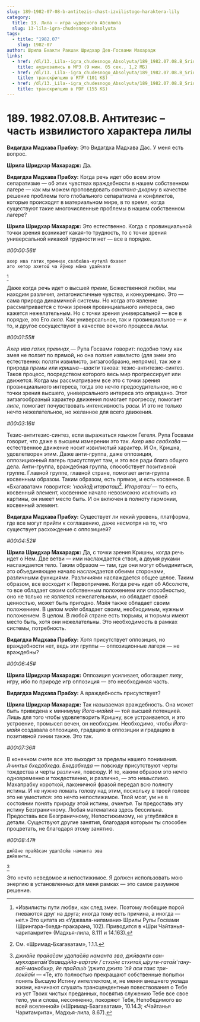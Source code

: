 ```yaml
---
slug: 189-1982-07-08-b-antitezis-chast-izvilistogo-haraktera-lily
category:
  title: 13. Лила — игра чудесного Абсолюта
  slug: 13-lila-igra-chudesnogo-absolyuta
tags:
  - title: "1982.07"
    slug: 1982-07
author: Шрила Бхакти Ракшак Шридхар Дев-Госвами Махарадж
links:
  - href: /dl/13._Lila--igra_chudesnogo_Absolyuta/189_1982.07.08.B_SridharMj_Antitezis_%E2%80%93_chast_izvilistogo_haraktera_lily.mp3
    title: аудиозапись в MP3 (9 мин. 05 сек., 1,2 МБ)
  - href: /dl/13._Lila--igra_chudesnogo_Absolyuta/189_1982.07.08.B_SridharMj_Antitezis_-_chast_izvilistogo_haraktera_lily.rtf
    title: транскрипцию в RTF (101 КБ)
  - href: /dl/13._Lila--igra_chudesnogo_Absolyuta/189_1982.07.08.B_SridharMj_Antitezis_-_chast_izvilistogo_haraktera_lily.pdf
    title: транскрипцию в PDF (155 КБ)
---
```


# 189. 1982.07.08.B. Антитезис – часть извилистого характера лилы

**Видагдха Мадхава Прабху:** Это Видагдха Мадхава Дас. У меня есть вопрос.

**Шрила Шридхар Махарадж:** Да.

**Видагдха Мадхава Прабху:** Когда речь идет обо всем этом сепаратизме — об этих чувствах враждебности в нашем собственном лагере — как мы можем проповедовать *санатана-дхарму* в качестве решение проблемы того глобального сепаратизма и конфликтов, которые происходят в материальном мире, в то время, когда существуют такие многочисленные проблемы в нашем собственном лагере?

**Шрила Шридхар Махарадж:** Это естественно. Когда с провинциальной точки зрения возникает какая-то трудность, то с точки зрения универсальной никакой трудности нет — все в порядке.

*#00:00:56#*

    ахер ива гатих̣ премн̣ах̣ свабха̄ва-кут̣ила̄ бхавет
    ато хетор ахетош́ ча йӯнор ма̄на удан̃чати
[^_ftn1]

Даже когда речь идет о высшей *преме*, Божественной любви, мы находим различия, антагонистичные чувства, и конкуренцию. Это — сама природа динамичной системы. Но когда это явление рассматривается с точки зрения провинциального интереса, оно кажется нежелательным. Но с точки зрения универсальной — все в порядке, это Его *лила*. Как универсальное, так и провинциальное — и то, и другое сосуществуют в качестве вечного процесса *лилы.*

*#00:01:55#*

*Ахер ива гатих̣ премн̣ах̣* — Рупа Госвами говорит: подобно тому как змея не ползет по прямой, но она ползет извилисто (для змеи это естественно: ползти извилисто, зигзагообразно, непрямо), так же и природа *премы* или *кришна*—*шакти* такова: тезис-антитезис-синтез. Таков процесс, посредством которого весь мир прогрессирует или движется. Когда мы рассматриваем все это с точки зрения провинциального интереса, тогда это нечто предосудительное, но с точки зрения высшего, универсального интереса это оправдано. Этот зигзагообразный характер движения помогает прогрессу, помогает *лиле*, помогает почувствовать интенсивность *расы.* И это не только нечто нежелательное, но желанное для всего движения.

*#00:03:16#*

Тезис-антитезис-синтез, если выражаться языком Гегеля. Рупа Госвами говорит, что даже в высшем измерении это так. *Ахер ива свабха̄ва* — естественное движение носит извилистый характер. И Он, Кришна, удовлетворен этим. Даже анти-группа, даже оппозиция, оппозиционный лагерь присутствует там, и это все ради блага общего дела. Анти-группа, враждебная группа, способствует позитивной группе. Главной группе, главной стране, помогает анти-группа косвенным образом. Таким образом, есть прямое, и есть косвенное. В «Бхагаватам» говорится: *’нвайа̄д итараташ́*[^_ftn2]. *Итараташ́* — то есть, косвенный элемент, косвенное начало невозможно исключить из картины, он имеет место быть. И он включен в полноту гармонии, косвенный элемент.

**Видагдха Мадхава Прабху:** Существует ли некий уровень, платформа, где все могут прийти к соглашению, даже несмотря на то, что существует расхождение с оппозицией?

*#00:04:52#*

**Шрила Шридхар Махарадж:** Да, с точки зрения Кришны, когда речь идет о Нем. Две ветви — ими наслаждается ствол, а двумя руками наслаждается тело. Таким образом — там, где они могут объединиться, это объединяющее начало наслаждается обеими сторонами, различными функциями. Различиями наслаждается общее целое. Таким образом, все восходит к Первопричине. Когда речь идет об Абсолюте, то все обладает своим собственным положением или способностью, оно не только не является нежелательным, но обладает своей ценностью, может быть пригодно. *Майя* также обладает своим положением. В целом *майя* обладает своим, необходимым, нужным положением. В целом. В любой стране есть тюрьмы, и тюрьмы имеют место быть, хотя они нежелательны. Это необходимость в рамках системы, потребность.

**Видагдха Мадхава Прабху:** Хотя присутствует оппозиция, но враждебности нет, ведь эти группы — оппозиционные лагеря — не враждебны?

*#00:06:45#*

**Шрила Шридхар Махарадж:** Оппозиция усиливает, обогащает *лилу*, игру, ибо по природе игр оппозиция — это необходимая часть.

**Видагдха Мадхава Прабху:** А враждебность присутствует?

**Шрила Шридхар Махарадж:** Так называемая враждебность. Она может быть приведена к минимуму *Йога-майей* — той высшей потенцией. Лишь для того чтобы удовлетворить Кришну, все устраивается, и это устроение, промысел вечен, он необходим. Необходимо, чтобы *Йога-майя* создавала оппозицию, градацию в оппозиции и градацию в позитивной линии также. Это так.

*#00:07:36#*

В конечном счете все это выходит за пределы нашего понимания. *Ачинтья бхедабхеда*. *Бхедабхеда* — повсюду присутствуют черты тождества и черты различия, повсюду. И то, каким образом это нечто одновременно и тождественно, и различно, — это немыслимо. Махапрабху короткой, лаконичной фразой передал всю полноту истины. И не нужно ломать голову над этим, поскольку в твоей голове это не уместится: это нечто непостижимое. Твой мозг, ум не в состоянии понять природу этой истины, *ачинтья.* Ты предоставь эту истину Безграничному. Любая математика здесь бессильна. Предоставь все Безграничному, Непостижимому, не углубляйся в детали. Существуют другие занятия, благодаря которым ты способен процветать, не благодаря этому занятию.

*#00:08:47#*

    джн̃а̄не прайа̄сам удапа̄сйа наманта эва
    джӣванти…
[^_ftn3]

Это нечто неведомое и непостижимое. Я должен использовать мою энергию в установленных для меня рамках — это самое разумное решение.



[^_ftn1]: «Извилисты пути любви, как след змеи. Поэтому любящие порой гневаются друг на друга; иногда тому есть причина, а иногда — нет.» Это цитата из «Уджвала-ниламани» Шрилы Рупы Госвами (Шрингара-бхеда-пракарана, 102). Приводится в «Шри Чайтанья-чаритамрите» (Мадхья-лила, 8.111 и 14.163).

[^_ftn2]: См. «Шримад-Бхагаватам», 1.1.1.

[^_ftn3]: *джн̃а̄не прайа̄сам удапа̄сйа наманта эва, джӣванти сан-мукхарита̄м̇ бхавадӣйа-ва̄рта̄м / стха̄не стхита̄х̣ ш́рути-гата̄м̇ тану-ва̄н̇-манобхир, йе пра̄йаш́о ’джита джито ’пй аси таис три-локйа̄м* — «Те, кто полностью прекращают собственные попытки понять Высшую Истину интеллектом, и, не меняя внешнего уклада жизни, начинают слушать трансцендентные повествования о Тебе из уст Твоих чистых преданных, посвятив служению Тебе все свое тело, ум и слова, несомненно, покоряют Тебя, Непобедимого во всей вселенной» («Шримад-Бхагаватам», 10.14.3; «Чайтанья Чаритамрита», Мадхья-лила, 8.67).

